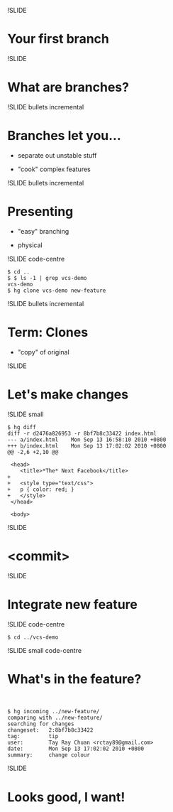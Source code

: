 !SLIDE

# Your first branch #

!SLIDE

# What are branches?

!SLIDE bullets incremental

# Branches let you...

- separate out unstable stuff

- "cook" complex features

!SLIDE bullets incremental

# Presenting

- "easy" branching

- physical

!SLIDE code-centre

	$ cd ..
	$ $ ls -1 | grep vcs-demo
	vcs-demo
	$ hg clone vcs-demo new-feature

!SLIDE bullets incremental

# Term: Clones

- "copy" of original

!SLIDE

# Let's make changes

!SLIDE small

	$ hg diff
	diff -r d2476a826953 -r 8bf7b8c33422 index.html
	--- a/index.html	Mon Sep 13 16:58:10 2010 +0800
	+++ b/index.html	Mon Sep 13 17:02:02 2010 +0800
	@@ -2,6 +2,10 @@

	 <head>
	 	<title>*The* Next Facebook</title>
	+
	+	<style type="text/css">
	+	p { color: red; }
	+	</style>
	 </head>

	 <body>


!SLIDE

# &lt;commit&gt;

!SLIDE

# Integrate new feature

!SLIDE code-centre

	$ cd ../vcs-demo

!SLIDE small code-centre

# What's in the feature?

<br />

	$ hg incoming ../new-feature/
	comparing with ../new-feature/
	searching for changes
	changeset:   2:8bf7b8c33422
	tag:         tip
	user:        Tay Ray Chuan <rctay89@gmail.com>
	date:        Mon Sep 13 17:02:02 2010 +0800
	summary:     change colour

!SLIDE

# Looks good, I want!
